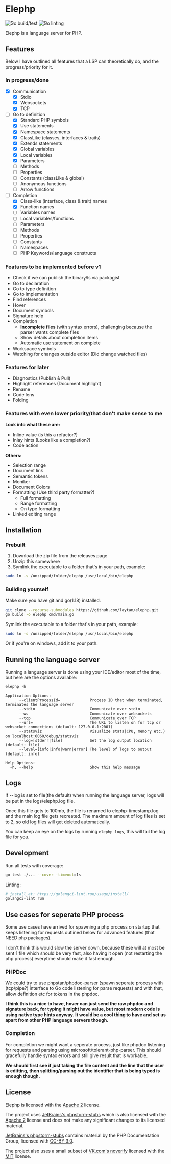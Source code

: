 # Elephp

![Go build/test](https://github.com/laytan/elephp/actions/workflows/go-test.yml/badge.svg?branch=main)
![Go linting](https://github.com/laytan/elephp/actions/workflows/golangci-lint.yml/badge.svg?branch=main)

Elephp is a language server for PHP.

## Features

Below I have outlined all features that a LSP can theoretically do, and the progress/priority for it.

### In progress/done

- [x] Communication
    - [x] Stdio
    - [x] Websockets
    - [x] TCP
- [ ] Go to definition
    - [x] Standard PHP symbols
    - [x] Use statements
    - [x] Namespace statements
    - [x] ClassLike (classes, interfaces & traits)
    - [x] Extends statements
    - [x] Global variables
    - [x] Local variables
    - [x] Parameters
    - [ ] Methods
    - [ ] Properties
    - [ ] Constants (classLike & global)
    - [ ] Anonymous functions
    - [ ] Arrow functions
- [ ] Completion
    - [x] Class-like (interface, class & trait) names
    - [x] Function names
    - [ ] Variables names
    - [ ] Local variables/functions
    - [ ] Parameters
    - [ ] Methods
    - [ ] Properties
    - [ ] Constants
    - [ ] Namespaces
    - [ ] PHP Keywords/language constructs

### Features to be implemented before v1

- Check if we can publish the binary/ls via packagist
- Go to declaration
- Go to type definition
- Go to implementation
- Find references
- Hover
- Document symbols
- Signature help
- Completion
    - **Incomplete files** (with syntax errors), challenging because the parser wants complete files
    - Show details about completion items
    - Automatic use statement on complete
- Workspace symbols
- Watching for changes outside editor (Did change watched files)

### Features for later

- Diagnostics (Publish & Pull)
- Highlight references (Document highlight)
- Rename
- Code lens
- Folding

### Features with even lower priority/that don't make sense to me

**Look into what these are:**  
- Inline value (is this a refactor?)
- Inlay hints (Looks like a completion?)
- Code action

**Others:**  
- Selection range
- Document link
- Semantic tokens
- Moniker
- Document Colors
- Formatting (Use third party formatter?)
    - Full formatting
    - Range formatting
    - On type formatting
- Linked editing range

## Installation

### Prebuilt

1. Download the zip file from the releases page
2. Unzip this somewhere
3. Symlink the executable to a folder that's in your path, example:
```bash
sudo ln -s /unzipped/folder/elephp /usr/local/bin/elephp
```

### Building yourself

Make sure you have git and go(1.18) installed.

```bash
git clone --recurse-submodules https://github.com/laytan/elephp.git
go build -o elephp cmd/main.go
```

Symlink the executable to a folder that's in your path, example:
```bash
sudo ln -s /unzipped/folder/elephp /usr/local/bin/elephp
```

Or if you're on windows, add it to your path.

## Running the language server

Running a language server is done using your IDE/editor most of the time,
but here are the options available:

```
elephp -h

Application Options:
      --clientProcessId=             Process ID that when terminated, terminates the language server
      --stdio                        Communicate over stdio
      --ws                           Communicate over websockets
      --tcp                          Communicate over TCP
      --url=                         The URL to listen on for tcp or websocket connections (default: 127.0.0.1:2001)
      --statsviz                     Visualize stats(CPU, memory etc.) on localhost:6060/debug/statsviz
      --log=[stderr|file]            Set the log output location (default: file)
      --level=[info|info|warn|error] The level of logs to output (default: info)

Help Options:
  -h, --help                         Show this help message
```

## Logs

If --log is set to file(the default) when running the language server, logs will be put in
the logs/elephp.log file.

Once this file gets to 100mb, the file is renamed to elephp-timestamp.log and the 
main log file gets recreated.
The maximum amount of log files is set to 2, so old log files will get deleted automatically.

You can keep an eye on the logs by running `elephp logs`, this will tail the log file for you.

## Development

Run all tests with coverage:
```bash
go test ./... --cover -timeout=1s
```

Linting:
```bash
# install at: https://golangci-lint.run/usage/install/
golangci-lint run
```

## Use cases for seperate PHP process

Some use cases have arrived for spawning a php process on startup that keeps 
listening for requests outlined below for advanced features (that NEED php packages).

I don't think this would slow the server down, because these will at most be sent 1 file
which should be very fast, also having it open (not restarting the php process)
everytime should make it fast enough.

### PHPDoc

We could try to use phpstan/phpdoc-parser
(spawn seperate process with (tcp/pipe?) interface to Go code listening for parse requests)
and with that, allow definition etc for tokens in the phpdoc.

**I think this is a nice to have, hover can just send the raw phpdoc and signature back,
for typing it might have value, but most modern code is using native type hints anyway.
It would be a cool thing to have and set us apart from other PHP language servers though.**

### Completion

For completion we might want a seperate process, just like phpdoc listening for requests and
parsing using microsoft/tolerant-php-parser. This should gracefully handle syntax errors and
still give result that is workable.

**We should first see if just taking the file content and the line that the user is editting,
then splitting/parsing out the identifier that is being typed is enough though.**

## License

Elephp is licensed with the [Apache 2](https://www.apache.org/licenses/LICENSE-2.0) license.

The project uses [JetBrains's phpstorm-stubs](https://github.com/JetBrains/phpstorm-stubs)
which is also licensed with the [Apache 2](https://www.apache.org/licenses/LICENSE-2.0) license and does not
make any significant changes to its licensed material.

[JetBrains's phpstorm-stubs](https://github.com/JetBrains/phpstorm-stubs) contains material by the PHP Documentation Group,
licensed with [CC-BY 3.0](https://www.php.net/manual/en/cc.license.php).

The project also uses a small subset of [VK.com's noverify](https://github.com/VKCOM/noverify)
licensed with the [MIT](https://raw.githubusercontent.com/VKCOM/noverify/v0.5.3/LICENSE) license.

